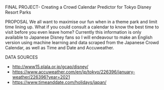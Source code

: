 FINAL PROJECT- Creating a Crowd Calendar Predictor for Tokyo Disney Resort Parks

PROPOSAL
We all want to maximise our fun when in a theme park and limit time lining up. What if you could consult a calendar to know the best time to visit before you even leave home? Currently this information is only available to Japanese Disney fans so I will endeavour to make an English version using machine learning and data scraped from the Japanese Crowd Calendar, as well as Time and Date and Accuweather. 


DATA SOURCES
- http://www15.plala.or.jp/gcap/disney/
- https://www.accuweather.com/en/jp/tokyo/226396/january-weather/226396?year=2021
- https://www.timeanddate.com/holidays/japan/

